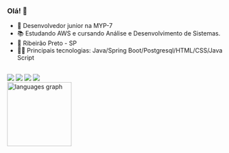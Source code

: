 ### Olá! 👋


- 💼 Desenvolvedor junior na MYP-7
- 📚 Estudando AWS e cursando Análise e Desenvolvimento de Sistemas.
- 📌 Ribeirão Preto - SP
- 👨‍💻 Principais tecnologias: Java/Spring Boot/Postgresql/HTML/CSS/Java Script
##  
 

<div>
 <a href="https://instagram.com/og.enzo7" target="_blank"><img src="https://img.shields.io/badge/-Instagram-%23E4405F?style=for-the-badge&logo=instagram&logoColor=white" target="_blank"></a>
  <a href = "mailto:enzolima527@gmail.com"><img src="https://img.shields.io/badge/-Gmail-%23333?style=for-the-badge&logo=gmail&logoColor=white" target="_blank"></a>
 <a href="https://portfolio-2025-chi-blush.vercel.app/"><img src="https://img.shields.io/badge/website-000000?style=for-the-badge&logo=About.me&logoColor=white" target="_blank"></a>
 <a href= "https://linkedin.com/in/enzo-lima7/"><img src="https://img.shields.io/badge/LinkedIn-0077B5?style=for-the-badge&logo=linkedin&logoColor=whit" target="_blank"></a>
</div>


<div align="left">
  <img src="https://github-readme-stats.vercel.app/api/top-langs?username=enzogl7&locale=pt-br&hide_title=false&layout=compact&card_width=320&langs_count=5&theme=github_dark&hide_border=true&order=2" height="150" alt="languages graph"  />
</div>
